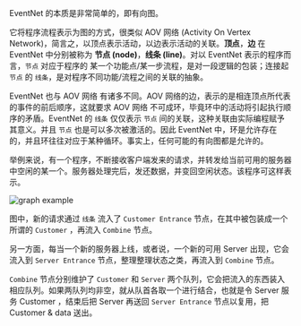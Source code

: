 EventNet 的本质是非常简单的，即有向图。

它将程序流程表示为图的方式，很类似 AOV 网络 (Activity On Vertex Network)，简言之，以顶点表示活动，以边表示活动的关联。**顶点**，**边** 在 EventNet 中分别被称为 **节点 (node)**，**线条 (line)**。对以 EventNet 表示的程序而言，`节点` 对应于程序的 某一个功能点/某一步流程，是对一段逻辑的包装；连接起 `节点` 的 `线条`，是对程序不同功能/流程之间的关联的抽象。

EventNet 也与 AOV 网络 有诸多不同。AOV 网络的边，表示的是相连顶点所代表的事件的前后顺序，这就要求 AOV 网络 不可成环，毕竟环中的活动将引起执行顺序的矛盾。EventNet 的 `线条` 仅仅表示 `节点` 间的关联，这种关联由实际编程赋予其意义。并且 `节点` 也是可以多次被激活的。因此 EventNet 中，环是允许存在的，并且环往往对应于某种循环。事实上，任何可能的有向图都是允许的。

举例来说，有一个程序，不断接收客户端发来的请求，并转发给当前可用的服务器中空闲的某一个。服务器处理完后，发还数据，并变回空闲状态。该程序可这样表示。

![graph example](http://justlog.xyz/eventnet/images/graph-example.png)

图中，新的请求通过 `线条` 流入了 `Customer Entrance` 节点，在其中被包装成一个所谓的 `Customer` ，再流入 `Combine` 节点。

另一方面，每当一个新的服务器上线，或者说，一个新的可用 Server 出现，它会流入到 `Server Entrance` 节点，整理整理状态之类，再流入到 `Combine` 节点。

`Combine` 节点分别维护了 `Customer` 和 `Server` 两个队列，它会把流入的东西装入相应队列。如果两队列均非空，就从队首各取一个进行结合，也就是令 Server 服务 Customer ，结束后把 Server 再送回 `Server Entrance` 节点以复用，把 Customer & data 送出。

